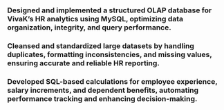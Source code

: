 ### Designed and implemented a structured OLAP database for VivaK’s HR analytics using MySQL, optimizing data organization, integrity, and query performance.
### Cleansed and standardized large datasets by handling duplicates, formatting inconsistencies, and missing values, ensuring accurate and reliable HR reporting.
### Developed SQL-based calculations for employee experience, salary increments, and dependent benefits, automating performance tracking and enhancing decision-making.
